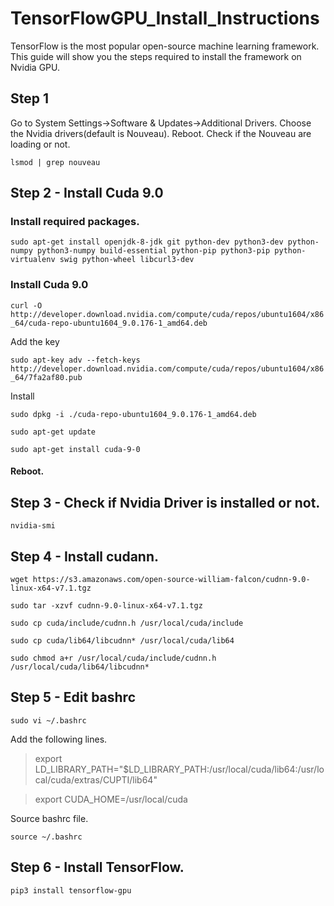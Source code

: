 # TensorFlowGPU_Install_Instructions
TensorFlow is the most popular open-source machine learning framework. This guide will show you the steps required to install the framework on Nvidia GPU.
## Step 1
Go to System Settings->Software & Updates->Additional Drivers. Choose the Nvidia drivers(default is Nouveau). Reboot. 
Check if the Nouveau are loading or not.

`lsmod | grep nouveau`
## Step 2 - Install Cuda 9.0
### Install required packages.

`sudo apt-get install openjdk-8-jdk git python-dev python3-dev python-numpy python3-numpy build-essential python-pip python3-pip python-virtualenv swig python-wheel libcurl3-dev`  

### Install Cuda 9.0

`curl -O http://developer.download.nvidia.com/compute/cuda/repos/ubuntu1604/x86_64/cuda-repo-ubuntu1604_9.0.176-1_amd64.deb`

Add the key

`sudo apt-key adv --fetch-keys http://developer.download.nvidia.com/compute/cuda/repos/ubuntu1604/x86_64/7fa2af80.pub`

Install

`sudo dpkg -i ./cuda-repo-ubuntu1604_9.0.176-1_amd64.deb`

`sudo apt-get update`

`sudo apt-get install cuda-9-0`

#### Reboot.

## Step 3 - Check if Nvidia Driver is installed or not.

`nvidia-smi`

## Step 4 - Install cudann.

`wget https://s3.amazonaws.com/open-source-william-falcon/cudnn-9.0-linux-x64-v7.1.tgz`

`sudo tar -xzvf cudnn-9.0-linux-x64-v7.1.tgz`

`sudo cp cuda/include/cudnn.h /usr/local/cuda/include`

`sudo cp cuda/lib64/libcudnn* /usr/local/cuda/lib64`

`sudo chmod a+r /usr/local/cuda/include/cudnn.h /usr/local/cuda/lib64/libcudnn*`

## Step 5 - Edit bashrc

`sudo vi ~/.bashrc`

Add the following lines.

> export LD_LIBRARY_PATH="$LD_LIBRARY_PATH:/usr/local/cuda/lib64:/usr/local/cuda/extras/CUPTI/lib64"

> export CUDA_HOME=/usr/local/cuda

Source bashrc file.

`source ~/.bashrc`

## Step 6 - Install TensorFlow.

`pip3 install tensorflow-gpu`
